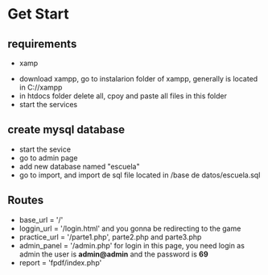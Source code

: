 # Get Start
## requirements
-  xamp
  * download xampp, go to instalarion folder of xampp, generally is located in C://xampp
  * in htdocs folder delete all, cpoy and paste all files in this folder
  * start the services

## create mysql database
- start the sevice
- go to admin page
- add new database named "escuela"
- go to import, and import de sql file located in /base de datos/escuela.sql

## Routes
- base_url = '/'
- loggin_url = '/login.html' and you gonna be redirecting to the game
- practice_url = '/parte1.php', parte2.php and parte3.php
- admin_panel = '/admin.php' for login in this page, you need login as admin the user is **admin@admin** and the password is **69**
- report = 'fpdf/index.php'
